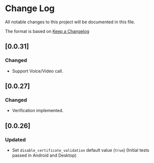 # Change Log

All notable changes to this project will be documented in this file.

The format is based on [Keep a Changelog](http://keepachangelog.com/)


## [0.0.31]
### Changed

* Support Voice/Video call.


## [0.0.27]
### Changed

* Verification implemented.


## [0.0.26]
### Updated

* Set `disable_certificate_validation` default value (`true`)
  (Initial tests passed in Android and Desktop)
